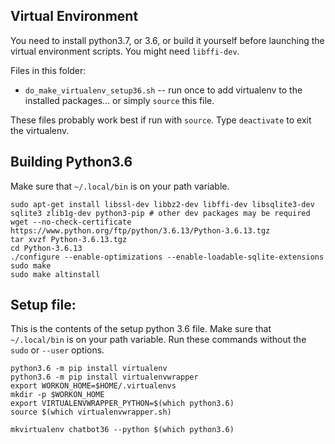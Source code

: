 ## Virtual Environment

You need to install python3.7, or 3.6, or build it yourself before launching the virtual environment scripts. You might need `libffi-dev`.

Files in this folder:
* `do_make_virtualenv_setup36.sh` -- run once to add virtualenv to the installed packages... or simply `source` this file.

These files probably work best if run with `source`. Type `deactivate` to exit the virtualenv.

## Building Python3.6

Make sure that `~/.local/bin` is on your path variable.

```
sudo apt-get install libssl-dev libbz2-dev libffi-dev libsqlite3-dev sqlite3 zlib1g-dev python3-pip # other dev packages may be required
wget --no-check-certificate  https://www.python.org/ftp/python/3.6.13/Python-3.6.13.tgz
tar xvzf Python-3.6.13.tgz 
cd Python-3.6.13
./configure --enable-optimizations --enable-loadable-sqlite-extensions
sudo make 
sudo make altinstall
```


## Setup file:
This is the contents of the setup python 3.6 file. Make sure that `~/.local/bin` is on your path variable.
Run these commands without the `sudo` or `--user` options.

```
python3.6 -m pip install virtualenv
python3.6 -m pip install virtualenvwrapper
export WORKON_HOME=$HOME/.virtualenvs
mkdir -p $WORKON_HOME
export VIRTUALENVWRAPPER_PYTHON=$(which python3.6)
source $(which virtualenvwrapper.sh)

mkvirtualenv chatbot36 --python $(which python3.6)
```